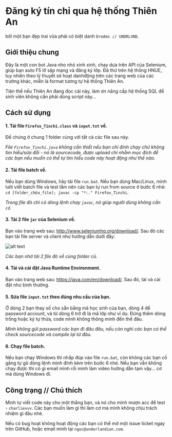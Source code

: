 # Đăng ký tín chỉ qua hệ thống Thiên An
bởi một bạn đẹp trai vừa phải có biệt danh `DreAms // UNDRLVND`.

## Giới thiệu chung
Đây là một con bot Java nho nhỏ xinh xinh, chạy dựa trên API của Selenium, giúp bạn auto F5 lỡ sập mạng và đăng ký lớp. Đã thử trên hệ thống HNUE, tuy nhiên theo lý thuyết sẽ hoạt danhđộng trên các trang web của các trường khác, miễn là format tương tự hệ thống Thiên An.

Tiện thể nếu Thiên An đang đọc cái này, làm ơn nâng cấp hệ thống SQL để sinh viên không cần phải dùng script này...

## Cách sử dụng
#### 1. Tải file `Firefox_Tinchi.class` và `input.txt` về.

Để chúng ở chung 1 folder cùng với tất cả các file sau này.

*File `Firefox_Tinchi.java` không cần thiết nếu bạn chỉ đinh chạy chứ không tìm hiểu/sửa đổi - nó là sourcecode, được upload chỉ nhằm mục đích để các bạn nếu muốn có thể tự tìm hiểu code này hoạt động như thế nào.*
#### 2. Tải file batch về.

Nếu bạn dùng Windows, hãy tải file `run.bat`. Nếu bạn dùng Mac/Linux, mình lười viết batch file và test lắm nên các bạn tự run from source ở bước 6 nhé: `cd [folder_chứa_file]; javac -cp "*:." Firefox_Tinchi`.

*Trong file đó chỉ có dòng lệnh chạy `javac`, nó giúp người dùng không cần `cd`.*

#### 3. Tải 2 file `jar` của Selenium về.

Bạn vào trang web sau: http://www.seleniumhq.org/download/. Sau đó các bạn tải file server và client như hướng dẫn dưới đây:

![alt text](http://i.imgur.com/QgTUblN.png "Bạn mà không tự tải được nữa thì mình cũng chịu rồi đấy.")

*Các bạn nhớ tải 2 file đó về cùng folder cũ.*

#### 4. Tải và cài đặt Java Runtime Environment.

Bạn vào trang web sau: https://java.com/en/download/. Sau đó, tải và cài đặt như bình thường.

#### 5. Sửa file `input.txt` theo  đúng nhu cầu của bạn.

Ở dòng 2 bạn thay số cho sẵn bằng mã học sinh của bạn, dòng 4 để password account, và từ dòng 6 trở đi là mã lớp như ví dụ. Đừng thêm dòng trống hoặc ký tự thừa, code mình không thông minh đến thế đâu.

*Mình không gửi password các bạn đi đâu đâu, nếu còn nghi các bạn có thể check sourcecode và compile lại từ đàu.*

#### 6. Chạy file batch.

Nếu bạn chạy Windows thì nhấp đúp vào file `run.bat`, còn không các bạn cố gắng tự gõ dòng lệnh mình đính kèm trên bước 6 nhé. Nếu bạn vẫn không chạy được thì có gì email mình rồi mình làm video hướng dẫn tạm vậy... cơ mà dùng Windows đi.

## Công trạng // Chú thích
Mình tự viết code này cho một thằng bạn, và nó cho mình mượn acc để test - `charlievvv`. Các bạn muốn làm gì thì làm cơ mà mình không chịu trách nhiệm gì đâu nhé.

Nếu có bug hoạt không hoạt động các bạn có thể mở một issue ticket ngay trên GitHub, hoặc email mình tại `ngoc@underlandian.com`.
